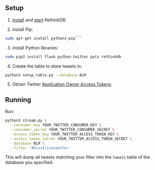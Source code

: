 ## Setup

1. [Install](https://www.rethinkdb.com/docs/install/) and [start](https://www.rethinkdb.com/docs/start-a-server/) RethinkDB.

2. Install Pip:
  ```sh
  sudo apt-get install python3-pip```
  ```

3. Install Python libraries:
  ```sh
  sudo pip3 install flask python-twitter pytz rethinkdb
  ```

4. Create the table to store tweets in:
  ```sh
  python3 setup_table.py --database BLM
  ```

5. Obtain Twitter [Application Owner Access Tokens](https://dev.twitter.com/oauth/overview/application-owner-access-tokens).

## Running

Run:
  ```sh
  python3 stream.py \
    --consumer_key YOUR_TWITTER_CONSUMER_KEY \
    --consumer_secret YOUR_TWITTER_CONSUMER_SECRET \
    --access_token_key YOUR_TWITTER_ACCESS_TOKEN_KEY \
    --access_token_secret YOUR_TWITTER_ACCESS_TOKEN_SECRET \
    --database BLM \
    --filter '#blacklivesmatter'
  ```

This will dump all tweets matching your filter into the `tweets` table of the database you specified.
